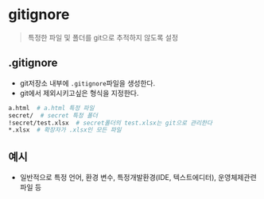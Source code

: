 # gitignore

> 특정한 파일 및 폴더를 git으로 추적하지 않도록 설정

## .gitignore

* git저장소 내부에 `.gitignore`파일을 생성한다.
* git에서 제외시키고싶은 형식을 지정한다.

```bash
a.html  # a.html 특정 파일
secret/  # secret 특정 폴더
!secret/test.xlsx  # secret폴더의 test.xlsx는 git으로 관리한다
*.xlsx  # 확장자가 .xlsx인 모든 파일
```

## 예시

* 일반적으로 특정 언어, 환경 변수, 특정개발환경(IDE, 텍스트에디터), 운영체제관련 파일 등